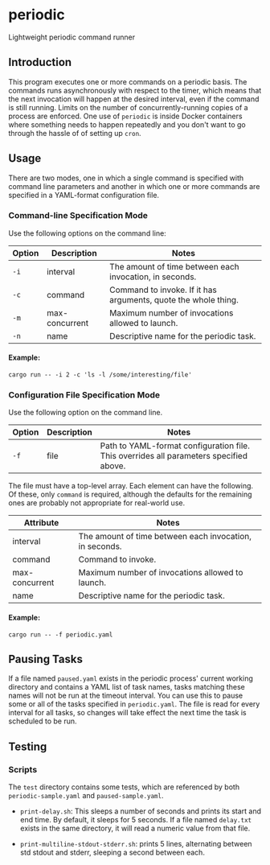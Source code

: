 # periodic

Lightweight periodic command runner

## Introduction

This program executes one or more commands on a periodic basis. The
commands runs asynchronously with respect to the timer, which means
that the next invocation will happen at the desired interval, even if
the command is still running. Limits on the number of concurrently-running
copies of a process are enforced. One use of `periodic` is inside
Docker containers where something needs to happen repeatedly and you
don't want to go through the hassle of of setting up `cron`.

## Usage

There are two modes, one in which a single command is specified with
command line parameters and another in which one or more commands
are specified in a YAML-format configuration file.

### Command-line Specification Mode
Use the following options on the command line:

|Option|Description|Notes|
|---|---|---|
|`-i`|interval |The amount of time between each invocation, in seconds.|
|`-c`|command |Command to invoke. If it has arguments, quote the whole thing.|
|`-m`|max-concurrent|Maximum number of invocations allowed to launch.|
|`-n`|name|Descriptive name for the periodic task.|


#### Example:

	cargo run -- -i 2 -c 'ls -l /some/interesting/file'

### Configuration File Specification Mode

Use the following option on the command line.

|Option|Description|Notes|
|---|---|---|
|`-f`|file |Path to YAML-format configuration file. This overrides all parameters specified above.|

The file must have a top-level array. Each element can have the following.
Of these, only `command` is required, although the defaults for the remaining
ones are probably not appropriate for real-world use.

|Attribute|Notes|
|---|---|
|interval |The amount of time between each invocation, in seconds.|
|command |Command to invoke.|
|max-concurrent|Maximum number of invocations allowed to launch.|
|name|Descriptive name for the periodic task.|

#### Example:

	cargo run -- -f periodic.yaml

## Pausing Tasks

If a file named `paused.yaml` exists in the periodic process' current
working directory and contains a YAML list of task names, tasks
matching these names will not be run at the timeout interval. You can
use this to pause some or all of the tasks specified in `periodic.yaml`.
The file is read for every interval for all tasks, so changes will take
effect the next time the task is scheduled to be run.

## Testing

### Scripts
The `test` directory contains some tests, which are referenced by both
`periodic-sample.yaml` and `paused-sample.yaml`.

- `print-delay.sh`: This sleeps a number of seconds and prints its
  start and end time. By default, it sleeps for 5 seconds. If a file
  named `delay.txt` exists in the same directory, it will read a
  numeric value from that file.

- `print-multiline-stdout-stderr.sh`: prints 5 lines, alternating
   between std stdout and stderr, sleeping a second between each.
